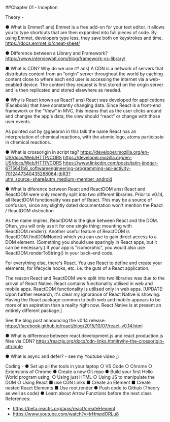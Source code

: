 ##Chapter 01 - Inception

Theory -

● What is Emmet?
ans) Emmet is a free add-on for your text editor. It allows you to type shortcuts that are then expanded into full pieces of code. By using Emmet, developers type less, they save both on keystrokes and time.
https://docs.emmet.io/cheat-sheet/

● Difference between a Library and Framework?
https://www.interviewbit.com/blog/framework-vs-library/

● What is CDN? Why do we use it?
ans) A CDN is a network of servers that distributes content from an “origin” server throughout the world by caching content close to where each end user is accessing the internet via a web-enabled device. The content they request is first stored on the origin server and is then replicated and stored elsewhere as needed.

● Why is React known as React?
ans) React was developed for applications (Facebook) that have constantly changing data. Since React is a front-end framework or the “View” in MVC, this means that as the user clicks around and changes the app's data, the view should “react” or change with those user events.

As pointed out by @gaearon in this talk the name React has an interpretation of chemical reactions, with the atomic logo, atoms participate in chemical reactions.

● What is crossorigin in script tag?
https://developer.mozilla.org/en-US/docs/Web/HTTP/CORS
https://developer.mozilla.org/en-US/docs/Web/HTTP/CORS
https://www.linkedin.com/posts/jatin-jindgar-6715641b8_softwareengineering-programming-api-activity-7012447340435288064-tbR3?utm_source=share&utm_medium=member_android

● What is diference between React and ReactDOM
ans) 
React and ReactDOM were only recently split into two different libraries. Prior to v0.14, all ReactDOM functionality was part of React. This may be a source of confusion, since any slightly dated documentation won't mention the React / ReactDOM distinction.

As the name implies, ReactDOM is the glue between React and the DOM. Often, you will only use it for one single thing: mounting with ReactDOM.render(). Another useful feature of ReactDOM is ReactDOM.findDOMNode() which you can use to gain direct access to a DOM element. (Something you should use sparingly in React apps, but it can be necessary.) If your app is "isomorphic", you would also use ReactDOM.renderToString() in your back-end code.

For everything else, there's React. You use React to define and create your elements, for lifecycle hooks, etc. i.e. the guts of a React application.

The reason React and ReactDOM were split into two libraries was due to the arrival of React Native. React contains functionality utilised in web and mobile apps. ReactDOM functionality is utilised only in web apps. [UPDATE: Upon further research, it's clear my ignorance of React Native is showing. Having the React package common to both web and mobile appears to be more of an aspiration than a reality right now. React Native is at present an entirely different package.]

See the blog post announcing the v0.14 release: https://facebook.github.io/react/blog/2015/10/07/react-v0.14.html

● What is difference between react.development.js and react.production.js files via CDN?
https://reactjs.org/docs/cdn-links.html#why-the-crossorigin-attribute

● What is async and defer? - see my Youtube video ;)


Coding -
● Set up all the tools in your laptop
○ VS Code
○ Chrome
○ Extensions of Chrome
● Create a new Git repo
● Build your first Hello World program using,
○ Using just HTML
○ Using JS to manipulate the DOM
○ Using React
■ use CDN Links
■ Create an Element
■ Create nested React Elements
■ Use root.render
● Push code to Github (Theory as well as code)
● Learn about Arrow Functions before the next class
References:
- https://beta.reactjs.org/apis/react/createElement
- https://www.youtube.com/watch?v=IrHmpdORLu8